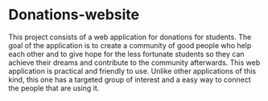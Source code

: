 # Donations-website
  This project consists of a web application for donations for students. The goal of the  application is to create a community of good people who help each other and to give hope for the  less fortunate students so they can achieve their dreams and contribute to the community  afterwards. 
  This web application is practical and friendly to use. Unlike other applications of this kind,  this one has a targeted group of interest and a easy way to connect the people that are using it.
